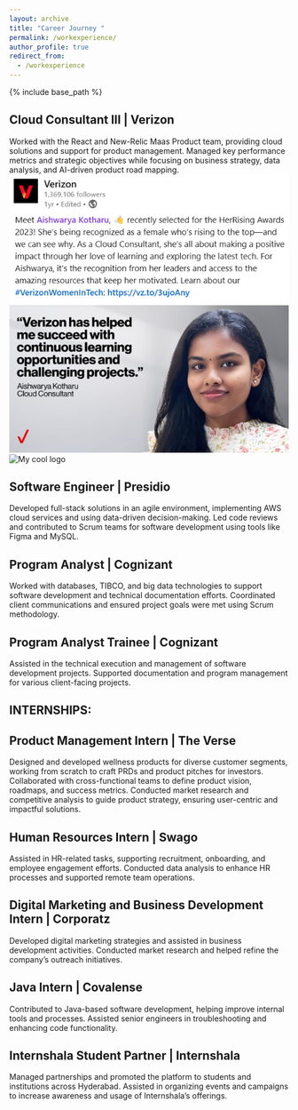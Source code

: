 ```yaml
---
layout: archive
title: "Career Journey "
permalink: /workexperience/
author_profile: true
redirect_from:
  - /workexperience
---
```


{% include base_path %}

## Cloud Consultant III | Verizon

Worked with the React and New-Relic Maas Product team, providing cloud solutions and support for product management.
Managed key performance metrics and strategic objectives while focusing on business strategy, data analysis, and AI-driven product road mapping.
<img src="\images\Verizon1.png" alt="My cool logo"/>
<img src="Aishwaryakotharu.github.io\images\verizon2.png" alt="My cool logo"/>

## Software Engineer | Presidio

Developed full-stack solutions in an agile environment, implementing AWS cloud services and using data-driven decision-making.
Led code reviews and contributed to Scrum teams for software development using tools like Figma and MySQL.
## Program Analyst | Cognizant

Worked with databases, TIBCO, and big data technologies to support software development and technical documentation efforts.
Coordinated client communications and ensured project goals were met using Scrum methodology.
## Program Analyst Trainee | Cognizant

Assisted in the technical execution and management of software development projects.
Supported documentation and program management for various client-facing projects.


## INTERNSHIPS:

## Product Management Intern | The Verse

Designed and developed wellness products for diverse customer segments, working from scratch to craft PRDs and product pitches for investors. Collaborated with cross-functional teams to define product vision, roadmaps, and success metrics. Conducted market research and competitive analysis to guide product strategy, ensuring user-centric and impactful solutions.

## Human Resources Intern | Swago

Assisted in HR-related tasks, supporting recruitment, onboarding, and employee engagement efforts.
Conducted data analysis to enhance HR processes and supported remote team operations.
## Digital Marketing and Business Development Intern | Corporatz

Developed digital marketing strategies and assisted in business development activities.
Conducted market research and helped refine the company’s outreach initiatives.
## Java Intern | Covalense

Contributed to Java-based software development, helping improve internal tools and processes.
Assisted senior engineers in troubleshooting and enhancing code functionality.
## Internshala Student Partner | Internshala

Managed partnerships and promoted the platform to students and institutions across Hyderabad.
Assisted in organizing events and campaigns to increase awareness and usage of Internshala’s offerings.